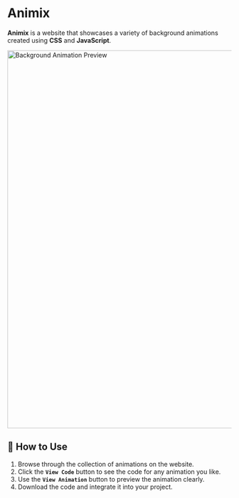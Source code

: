 # Animix

**Animix** is a website that showcases a variety of background animations created using **CSS** and **JavaScript**.

<div align="left">
  <img src="https://res.cloudinary.com/dwbw83rrr/image/upload/v1745082265/23997dff-35b3-45b2-9178-8d2f14bd45aa.png" alt="Background Animation Preview" width="850px"/>
</div>

## 🚀 How to Use

1. Browse through the collection of animations on the website.
2. Click the **`View Code`** button to see the code for any animation you like.
3. Use the **`View Animation`** button to preview the animation clearly.
4. Download the code and integrate it into your project.
